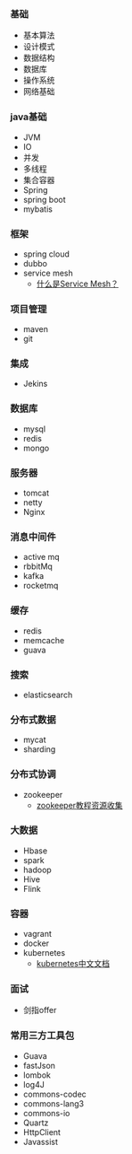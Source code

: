 ### 基础
* 基本算法
* 设计模式
* 数据结构
* 数据库
* 操作系统
* 网络基础

### java基础
* JVM
* IO
* 并发
* 多线程
* 集合容器
* Spring
* spring boot
* mybatis

### 框架
* spring cloud
* dubbo
* service mesh
  * [什么是Service Mesh？](https://mp.weixin.qq.com/s/iSzQgsK4ANoCV0daIHMuNw)

### 项目管理
* maven
* git

### 集成
* Jekins
### 数据库
* mysql
* redis
* mongo

### 服务器	
* tomcat 
* netty 
* Nginx

### 消息中间件
* active mq
* rbbitMq
* kafka
* rocketmq

### 缓存
* redis
* memcache
* guava

### 搜索
* elasticsearch

### 分布式数据
* mycat
* sharding

### 分布式协调
* zookeeper
  * [zookeeper教程资源收集](http://www.cnblogs.com/EasonJim/p/7481825.html)
### 大数据
* Hbase
* spark
* hadoop
* Hive
* Flink

### 容器
* vagrant
* docker
* kubernetes
  * [kubernetes中文文档](http://docs.kubernetes.org.cn)
### 面试
* 剑指offer

### 常用三方工具包
* Guava
* fastJson
* lombok
* log4J
* commons-codec
* commons-lang3
* commons-io
* Quartz
* HttpClient
* Javassist	


